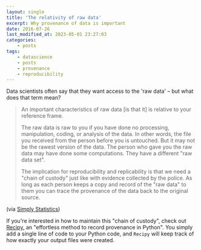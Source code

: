```yaml
---
layout: single
title: 'The relativity of raw data'
excerpt: Why provenance of data is important
date: 2016-07-26
last_modified_at: 2023-05-01 23:27:03
categories:
    - posts
tags:
    - datascience
    - posts
    - provenance
    - reproducibility
---
```


Data scientists often say that they want access to the 'raw data'
– but what does that term mean?

> An important characteristics of raw data [is that it]
> is relative to your reference frame.
>
> The raw data is raw to you if you have done no processing,
> manipulation, coding, or analysis of the data. In other words, the
> file you received from the person before you is untouched. But it
> may not be the rawest version of the data. The person who gave you
> the raw data may have done some computations. They have a different
> "raw data set".
>
> The implication for reproducibility and replicability is that we need
> a "chain of custody" just like with evidence collected by the
> police. As long as each person keeps a copy and record of the "raw
> data" to them you can trace the provenance of the data back to the
> original source.

(via [Simply Statistics](https://web.archive.org/web/20201108140840/http://simplystatistics.org/2016/07/20/relativity-raw-data/))

If you're interested in how to maintain this "chain of custody",
check out [Recipy](https://github.com/recipy/recipy), an "effortless method to record provenance in Python".
You simply add a single line of code to your Python code,
and `Recipy` will keep track of how exactly your output files were created.
